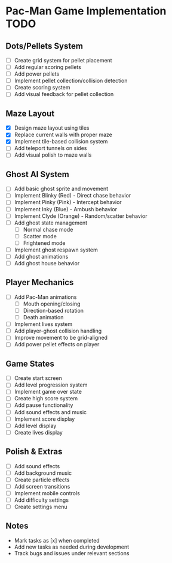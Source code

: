 # Pac-Man Game Implementation TODO

## Dots/Pellets System
- [ ] Create grid system for pellet placement
- [ ] Add regular scoring pellets
- [ ] Add power pellets
- [ ] Implement pellet collection/collision detection
- [ ] Create scoring system
- [ ] Add visual feedback for pellet collection

## Maze Layout
- [x] Design maze layout using tiles
- [x] Replace current walls with proper maze
- [x] Implement tile-based collision system
- [ ] Add teleport tunnels on sides
- [ ] Add visual polish to maze walls

## Ghost AI System
- [ ] Add basic ghost sprite and movement
- [ ] Implement Blinky (Red) - Direct chase behavior
- [ ] Implement Pinky (Pink) - Intercept behavior
- [ ] Implement Inky (Blue) - Ambush behavior
- [ ] Implement Clyde (Orange) - Random/scatter behavior
- [ ] Add ghost state management
  - [ ] Normal chase mode
  - [ ] Scatter mode
  - [ ] Frightened mode
- [ ] Implement ghost respawn system
- [ ] Add ghost animations
- [ ] Add ghost house behavior

## Player Mechanics
- [ ] Add Pac-Man animations
  - [ ] Mouth opening/closing
  - [ ] Direction-based rotation
  - [ ] Death animation
- [ ] Implement lives system
- [ ] Add player-ghost collision handling
- [ ] Improve movement to be grid-aligned
- [ ] Add power pellet effects on player

## Game States
- [ ] Create start screen
- [ ] Add level progression system
- [ ] Implement game over state
- [ ] Create high score system
- [ ] Add pause functionality
- [ ] Add sound effects and music
- [ ] Implement score display
- [ ] Add level display
- [ ] Create lives display

## Polish & Extras
- [ ] Add sound effects
- [ ] Add background music
- [ ] Create particle effects
- [ ] Add screen transitions
- [ ] Implement mobile controls
- [ ] Add difficulty settings
- [ ] Create settings menu

## Notes
- Mark tasks as [x] when completed
- Add new tasks as needed during development
- Track bugs and issues under relevant sections 